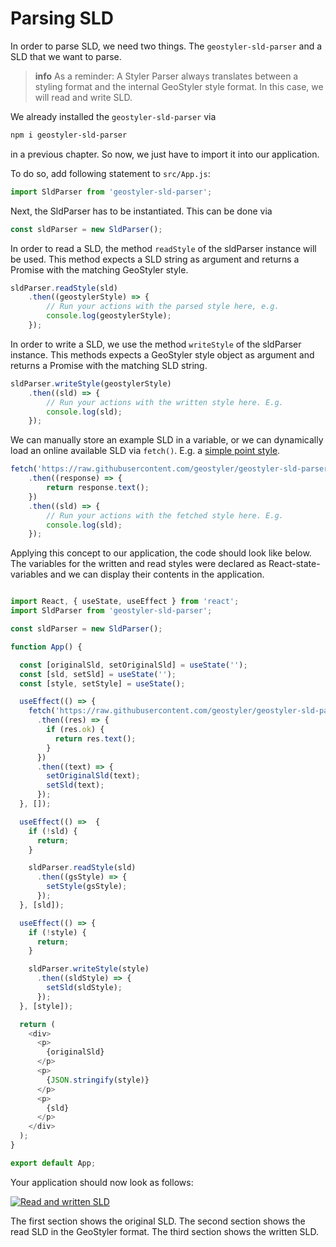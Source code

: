 
# Parsing SLD

In order to parse SLD, we need two things. The `geostyler-sld-parser` and a SLD that we want to parse.

> **info**
> As a reminder: A Styler Parser always translates between a styling format and the internal GeoStyler style format.
> In this case, we will read and write SLD.

We already installed the `geostyler-sld-parser` via

```bash
npm i geostyler-sld-parser
```

in a previous chapter. So now, we just have to import it into our application.

To do so, add following statement to `src/App.js`:

```js
import SldParser from 'geostyler-sld-parser';
```

Next, the SldParser has to be instantiated. This can be done via

```js
const sldParser = new SldParser();
```

In order to read a SLD, the method `readStyle` of the sldParser instance will be used. This method expects
a SLD string as argument and returns a Promise with the matching GeoStyler style.

```js
sldParser.readStyle(sld)
    .then((geostylerStyle) => {
        // Run your actions with the parsed style here, e.g.
        console.log(geostylerStyle);
    });
```

In order to write a SLD, we use the method `writeStyle` of the sldParser instance. This methods expects
a GeoStyler style object as argument and returns a Promise with the matching SLD string.

```js
sldParser.writeStyle(geostylerStyle)
    .then((sld) => {
        // Run your actions with the written style here. E.g.
        console.log(sld);
    });
```

We can manually store an example SLD in a variable, or we can dynamically load an online available SLD via `fetch()`.
E.g. a [simple point style](https://raw.githubusercontent.com/geostyler/geostyler-sld-parser/master/data/slds/point_simplepoint.sld).

```js
fetch('https://raw.githubusercontent.com/geostyler/geostyler-sld-parser/master/data/slds/point_simplepoint.sld')
    .then((response) => {
        return response.text();
    })
    .then((sld) => {
        // Run your actions with the fetched style here. E.g.
        console.log(sld);
    });
```

Applying this concept to our application, the code should look like below. The variables for the written and read styles were declared
as React-state-variables and we can display their contents in the application.

```js

import React, { useState, useEffect } from 'react';
import SldParser from 'geostyler-sld-parser';

const sldParser = new SldParser();

function App() {

  const [originalSld, setOriginalSld] = useState('');
  const [sld, setSld] = useState('');
  const [style, setStyle] = useState();

  useEffect(() => {
    fetch('https://raw.githubusercontent.com/geostyler/geostyler-sld-parser/master/data/slds/point_simplepoint.sld')
      .then((res) => {
        if (res.ok) {
          return res.text();
        }
      })
      .then((text) => {
        setOriginalSld(text);
        setSld(text);
      });
  }, []);

  useEffect(() =>  {
    if (!sld) {
      return;
    }

    sldParser.readStyle(sld)
      .then((gsStyle) => {
        setStyle(gsStyle);
      });
  }, [sld]);

  useEffect(() => {
    if (!style) {
      return;
    }

    sldParser.writeStyle(style)
      .then((sldStyle) => {
        setSld(sldStyle);
      });
  }, [style]);

  return (
    <div>
      <p>
        {originalSld}
      </p>
      <p>
        {JSON.stringify(style)}
      </p>
      <p>
        {sld}
      </p>
    </div>
  );
}

export default App;
```

Your application should now look as follows:

[![Read and written SLD](./images/sld-parsed.png)](./images/sld-parsed.png)

The first section shows the original SLD. The second section shows the read SLD in the GeoStyler format. The third section
shows the written SLD.
